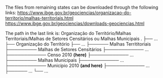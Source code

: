 The files from remaining states can be downloaded through the following links:
https://www.ibge.gov.br/geociencias/organizacao-do-territorio/malhas-territoriais.html
https://www.ibge.gov.br/geociencias/downloads-geociencias.html

The path in the last link is: Organização do Território/Malhas Territoriais/Malhas de Setores Censitários ou Malhas Municipais
.
├── ...
├── Organização do Território
├── ...
├────── Malhas Territitoriais
├───────── Malhas de Setores Censitários
├──────────── ...
├──────────── Censo 2010 **(here)**
├──────────── ...
├───────── Malhas Municipais
├──────────── ...
├──────────── Município 2010 **(and here)**
├──────────── ...
├────── ...
└── ...
